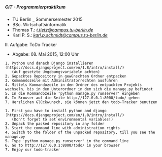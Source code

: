 ##### CIT - Programmierpraktikum
  - TU Berlin _ Sommersemester 2015
  - BSc. Wirtschaftsinformatik
  - Thomas T.: *t.tietz@campus.tu-berlin.de*
  - Karl P. S.: *karl.p.schmidt@campus.tu-berlin.de*

II. Aufgabe: ToDo Tracker
  - Abgabe: 08. Mai 2015, 12:00 Uhr
```
1. Python und danach Django installieren (https://docs.djangoproject.com/en/1.8/intro/install/)
   (Auf gesetzte Umgebungsvariabeln achten)
2. Gepacktes Repository in gewünschten Ordner entpacken
3. Kommandozeile mit Administratorrechten ausführen
4. Mittels Kommandozeile in den Ordner des entpackten Projekts wechseln, bis in den Unterordner in dem sich die manage.py befindet
5. In die Kommandozeile 'python manage.py runserver' eingeben
6. Im Browser auf die Seite http://127.0.0.1:8000/todo/ gehen
7. Herzlichen Glückwunsch, sie können jetzt den todo-Tracker benutzen
```
```
1. First you have to install python and django (https://docs.djangoproject.com/en/1.8/intro/install/) 
   (Don't forget to set environmental variables!)
2. Unpack the packed repository in any folder
3. Start the command line with administration rights
4. Switch to the folder of the unpacked repository, till you see the manage.py
5. Type 'python manage.py runserver" in the command line
6. Go to http://127.0.0.1:8000/todo/ in your browser
7. Enjoy our todo-tracker
```

